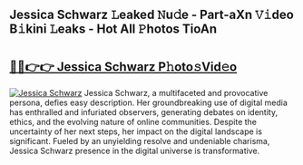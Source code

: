## Jessica Schwarz 𝙻eaked 𝙽u𝚍e - Part-aXn 𝚅𝚒deo B𝚒kini 𝙻eaks - Hot All 𝙿hotos TioAn

# <h2><a href="http://ld2yxk.urlbe.top/?page=Jessica+Schwarz">🔗🔗👉👉 Jessica Schwarz P𝚑oto𝚜Vid𝚎o</a></h2>

[![Jessica Schwarz](https://i.imgur.com/eBuTRDB.gif)](http://ld2yxk.urlbe.top/?page=Jessica+Schwarz)
Jessica Schwarz, a multifaceted and provocative persona, defies easy description. Her groundbreaking use of digital media has enthralled and infuriated observers, generating debates on identity, ethics, and the evolving nature of online communities. Despite the uncertainty of her next steps, her impact on the digital landscape is significant. Fueled by an unyielding resolve and undeniable charisma, Jessica Schwarz presence in the digital universe is transformative.

